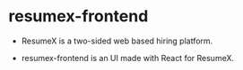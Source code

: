 # resumex-frontend

- ResumeX is a two-sided web based hiring platform.

- resumex-frontend is an UI made with React for ResumeX.